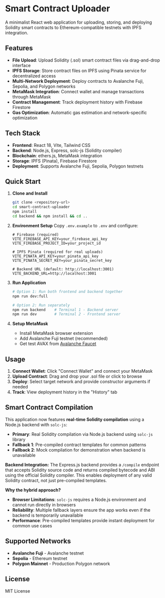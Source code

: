# Smart Contract Uploader

A minimalist React web application for uploading, storing, and deploying Solidity smart contracts to Ethereum-compatible testnets with IPFS integration.

## Features

- **File Upload**: Upload Solidity (.sol) smart contract files via drag-and-drop interface
- **IPFS Storage**: Store contract files on IPFS using Pinata service for decentralized access
- **Multi-Network Deployment**: Deploy contracts to Avalanche Fuji, Sepolia, and Polygon networks
- **MetaMask Integration**: Connect wallet and manage transactions through MetaMask
- **Contract Management**: Track deployment history with Firebase Firestore
- **Gas Optimization**: Automatic gas estimation and network-specific optimization

## Tech Stack

- **Frontend**: React 18, Vite, Tailwind CSS
- **Backend**: Node.js, Express, solc-js (Solidity compiler)
- **Blockchain**: ethers.js, MetaMask integration
- **Storage**: IPFS (Pinata), Firebase Firestore
- **Deployment**: Supports Avalanche Fuji, Sepolia, Polygon testnets

## Quick Start

1. **Clone and Install**
   ```bash
   git clone <repository-url>
   cd smart-contract-uploader
   npm install
   cd backend && npm install && cd ..
   ```

2. **Environment Setup**
   Copy `.env.example` to `.env` and configure:
   ```
   # Firebase (required)
   VITE_FIREBASE_API_KEY=your_firebase_api_key
   VITE_FIREBASE_PROJECT_ID=your_project_id
   
   # IPFS Pinata (required for real uploads)
   VITE_PINATA_API_KEY=your_pinata_api_key
   VITE_PINATA_SECRET_KEY=your_pinata_secret_key
   
   # Backend URL (default: http://localhost:3001)
   VITE_BACKEND_URL=http://localhost:3001
   ```

3. **Run Application**
   ```bash
   # Option 1: Run both frontend and backend together
   npm run dev:full
   
   # Option 2: Run separately
   npm run backend    # Terminal 1 - Backend server
   npm run dev        # Terminal 2 - Frontend server
   ```

4. **Setup MetaMask**
   - Install MetaMask browser extension
   - Add Avalanche Fuji testnet (recommended)
   - Get test AVAX from [Avalanche Faucet](https://core.app/tools/testnet-faucet/)

## Usage

1. **Connect Wallet**: Click "Connect Wallet" and connect your MetaMask
2. **Upload Contract**: Drag and drop your .sol file or click to browse
3. **Deploy**: Select target network and provide constructor arguments if needed
4. **Track**: View deployment history in the "History" tab

## Smart Contract Compilation

This application now features **real-time Solidity compilation** using a Node.js backend with `solc-js`:

- **Primary**: Real Solidity compilation via Node.js backend using `solc-js` library
- **Fallback 1**: Pre-compiled contract templates for common patterns
- **Fallback 2**: Mock compilation for demonstration when backend is unavailable

**Backend Integration:**
The Express.js backend provides a `/compile` endpoint that accepts Solidity source code and returns compiled bytecode and ABI using the official Solidity compiler. This enables deployment of any valid Solidity contract, not just pre-compiled templates.

**Why the hybrid approach?**
- **Browser Limitations**: `solc-js` requires a Node.js environment and cannot run directly in browsers
- **Reliability**: Multiple fallback layers ensure the app works even if the backend is temporarily unavailable
- **Performance**: Pre-compiled templates provide instant deployment for common use cases

## Supported Networks

- **Avalanche Fuji** - Avalanche testnet
- **Sepolia** - Ethereum testnet  
- **Polygon Mainnet** - Production Polygon network

## License

MIT License
